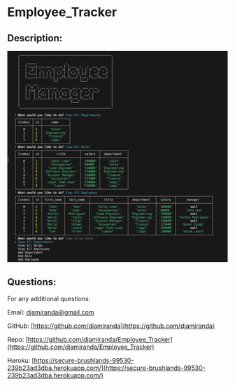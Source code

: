 # Employee_Tracker
  
  
  ## Description:
  

  ![screenshot.png from assets/images should be here](./assets/images/screenshot.png)
  
  ## Questions:
  
  For any additional questions:
  
  Email:
  djamiranda@gmail.com
  
  GitHub:
  [https://github.com/djamiranda](https://github.com/djamiranda)
  
  Repo:
  [https://github.com/djamiranda/Employee_Tracker](https://github.com/djamiranda/Employee_Tracker)

  Heroku:
  [https://secure-brushlands-99530-239b23ad3dba.herokuapp.com/](https://secure-brushlands-99530-239b23ad3dba.herokuapp.com/)